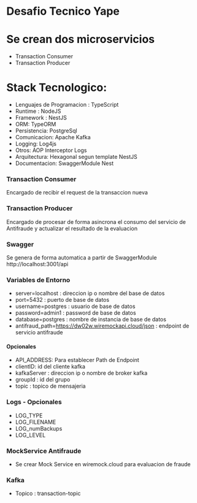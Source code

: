 # Desafio Tecnico Yape

# Se crean dos microservicios
- Transaction Consumer
- Transaction Producer

# Stack Tecnologico:
- Lenguajes de Programacion : TypeScript
- Runtime : NodeJS
- Framework : NestJS
- ORM: TypeORM
- Persistencia: PostgreSql
- Comunicacion: Apache Kafka
- Logging: Log4js
- Otros: AOP Interceptor Logs
- Arquitectura: Hexagonal segun template NestJS
- Documentacion: SwaggerModule Nest

### Transaction Consumer
Encargado de recibir el request de la transaccion nueva

### Transaction Producer
Encargado de procesar de forma asincrona el consumo del servicio de Antifraude y actualizar el resultado de la evaluacion


### Swagger
Se genera de forma automatica a partir de SwaggerModule
http://localhost:3001/api

### Variables de Entorno

- server=localhost : direccion ip o nombre del base de datos
- port=5432 : puerto de base de datos
- username=postgres : usuario de base de datos
- password=admin1 : password de base de datos
- database=postgres : nombre de instancia de base de datos
- antifraud_path=https://dw02w.wiremockapi.cloud/json : endpoint de servicio antifraude

#### Opcionales
- API_ADDRESS: Para establecer Path de Endpoint
- clientID: id del cliente kafka
- kafkaServer : direccion ip o nombre de broker kafka
- groupId : id del grupo 
- topic : topico de mensajeria

### Logs - Opcionales
- LOG_TYPE
- LOG_FILENAME
- LOG_numBackups
- LOG_LEVEL

### MockService Antifraude
- Se crear Mock Service en wiremock.cloud para evaluacion de fraude

### Kafka
- Topico : transaction-topic